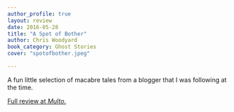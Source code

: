 ```yaml
---
author_profile: true
layout: review
date: 2016-05-28
title: "A Spot of Bother"
author: Chris Woodyard
book_category: Ghost Stories
cover: "spotofbother.jpeg"

---
```

A fun little selection of macabre tales from a blogger that I was following at the time.

[Full review at *Multo*.](https://multoghost.wordpress.com/2016/05/28/a-budget-of-book-reviews/)